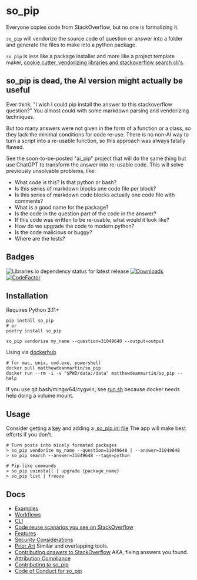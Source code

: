 so_pip
======
Everyone copies code from StackOverflow, but no one is formalizing it.

`so_pip` will vendorize the source code of question or answer into a folder and
generate the files to make into a python package.

`so_pip` is less like a package installer and more like a project template maker, [cookie cutter, vendorizing libraries
and stackoverflow search cli's](https://github.com/matthewdeanmartin/so_pip/blob/main/docs/prior_art.md).

## so_pip is dead, the AI version might actually be useful

Ever think, "I wish I could pip install the answer to this stackoverflow question?"
You almost could with some markdown parsing and vendorizing techniques.

But too many answers were not given in the form of a function or a class, so they lack
the minimal conditions for code re-use. There is no non-AI way to turn a script into
a re-usable function, so this approach was always fatally flawed.

See the soon-to-be-posted "ai_pip" project that will do the same thing but use ChatGPT
to transform the answer into re-usable code. This will solve previously unsolvable problems,
like:

- What code is this? Is that python or bash?
- Is this series of markdown blocks one code file per block?
- Is this series of markdown code blocks actually one code file with comments?
- What is a good name for the package?
- Is the code in the question part of the code in the answer?
- If this code was written to be re-usable, what would it look like?
- How do we upgrade the code to modern python?
- Is the code malicious or buggy?
- Where are the tests?

Badges
------

![Libraries.io dependency status for latest release](https://img.shields.io/librariesio/release/pypi/so-pip)
[![Downloads](https://pepy.tech/badge/so-pip/month)](https://pepy.tech/project/so-pip/month)
[![CodeFactor](https://www.codefactor.io/repository/github/matthewdeanmartin/so_pip/badge)](https://www.codefactor.io/repository/github/matthewdeanmartin/so_pip)

Installation
------------
Requires Python 3.11+

```
pip install so_pip
# or
poetry install so_pip

so_pip vendorize my_name --question=31049648 --output=output
```

Using via [dockerhub](https://hub.docker.com/repository/docker/matthewdeanmartin/so_pip)

```
# for mac, unix, cmd.exe, powershell
docker pull matthewdeanmartin/so_pip
docker run --rm -i -v "$PWD/data:/data" matthewdeanmartin/so_pip --help
```

If you use git bash/mingw64/cygwin, see [run.sh](https://github.com/matthewdeanmartin/so_pip/blob/main/docker/run.sh)
because docker needs help doing a volume mount.


Usage
--------------
Consider getting a [key](https://stackapps.com/apps/oauth/register) and adding
a [.so_pip.ini file](https://github.com/matthewdeanmartin/so_pip/blob/main/.so_pip.ini) The app will make best efforts
if you don't.

```
# Turn posts into nicely formated packages
> so_pip vendorize my_name --question=31049648 | --answer=31049648
> so_pip search --answer=31049648 --tags=python

# Pip-like commands
> so_pip uninstall | upgrade {package_name}
> so_pip list | freeze
```

Docs
-----

* [Examples](https://github.com/matthewdeanmartin/so_pip/tree/main/examples)
* [Workflows](https://github.com/matthewdeanmartin/so_pip/blob/main/docs/workflows.md)
* [CLI](https://github.com/matthewdeanmartin/so_pip/blob/main/docs/cli.md)
* [Code reuse scanarios you see on StackOverflow](https://github.com/matthewdeanmartin/so_pip/blob/main/docs/scenarios.md)
* [Features](https://github.com/matthewdeanmartin/so_pip/blob/main/docs/features.md)
* [Security Considerations](https://github.com/matthewdeanmartin/so_pip/blob/main/docs/security.md)
* [Prior Art](https://github.com/matthewdeanmartin/so_pip/blob/main/docs/prior_art.md) Similar and overlapping tools.
* [Contributing *answers* to StackOverflow](https://github.com/matthewdeanmartin/so_pip/blob/main/docs/contributing.md)
  AKA, fixing answers you found.
* [Attribution Compliance](https://github.com/matthewdeanmartin/so_pip/blob/main/docs/comply_with_cc_sa.md)
* [Contributing to so_pip](https://github.com/matthewdeanmartin/so_pip/blob/main/CONTRIBUTING.md)
* [Code of Conduct for so_pip](https://github.com/matthewdeanmartin/so_pip/blob/main/CODE_OF_CONDUCT.md)
